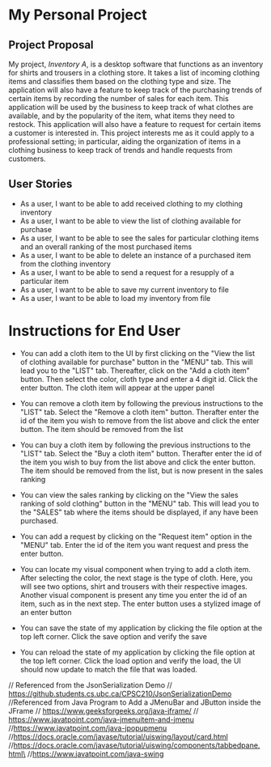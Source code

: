 # My Personal Project
## **Project Proposal**
My project, *Inventory A*, is a desktop software that functions as an inventory for shirts and trousers in a clothing store. It takes a list of incoming clothing items and classifies them based on the clothing type and size.  The application will also have a feature to keep track of the purchasing trends of certain items by recording the number of sales for each item. This application will be used by the business to keep track of what clothes are available, and by the popularity of the item, what items they need to restock. This application will also have a feature to request for certain items a customer is interested in. This project interests me as it could apply to a professional setting; in particular, aiding the organization of items in a clothing business to keep track of trends and handle requests from customers.


## **User Stories**
- As a user, I want to be able to add received clothing to my clothing inventory
- As a user, I want to be able to view the list of clothing available for purchase
- As a user, I want to be able to see the sales for particular clothing items and an overall ranking of the most purchased items
- As a user, I want to be able to delete an instance of a purchased item from the clothing inventory
- As a user, I want to be able to send a request for a resupply of a particular item
- As a user, I want to be able to save my current inventory to file
- As a user, I want to be able to load my inventory from file


# Instructions for End User

- You can  add a cloth item to the UI by first clicking on the "View the list of clothing available for purchase" button in the "MENU" tab. This will lead you to the "LIST" tab. Thereafter, click on the "Add a cloth item" button. Then select the color, cloth type and enter a 4 digit id. Click the enter button. The cloth item will appear at the upper panel
- You can remove a cloth item by following the previous instructions to the "LIST" tab. Select the "Remove a cloth item" button. Therafter enter the id of the item you wish to remove from the list above and click the enter button. The item should be removed from the list

- You can buy a cloth item by following the previous instructions to the "LIST" tab. Select the "Buy a cloth item" button. Therafter enter the id of the item you wish to buy from the list above and click the enter button. The item should be removed from the list, but is now present in the sales ranking

- You can view the sales ranking by clicking on the "View the sales ranking of sold clothing" button in the "MENU" tab. This will lead you to the "SALES" tab where the items should be displayed, if any have been purchased.
- You can add a request by clicking on the "Request item" option in the "MENU" tab. Enter the id of the item you want request and press the enter button.
- You can locate my visual component when trying to add a cloth item. After selecting the color, the next stage is the type of cloth. Here, you will see two options, shirt and trousers with their respective images. Another visual component is present any time you enter the id of an item, such as in the next step. The enter button uses a stylized image of an enter button
- You can save the state of my application by clicking the file option at the top left corner. Click the save option and verify the save
- You can reload the state of my application by clicking the file option at the top left corner. Click the load option and verify the load, the UI should now update to match the file that was loaded.




// Referenced from the JsonSerialization Demo
// https://github.students.cs.ubc.ca/CPSC210/JsonSerializationDemo
//Referenced from  Java Program to Add a JMenuBar and JButton inside the JFrame
// https://www.geeksforgeeks.org/java-jframe/
// https://www.javatpoint.com/java-jmenuitem-and-jmenu
//https://www.javatpoint.com/java-jpopupmenu
//https://docs.oracle.com/javase/tutorial/uiswing/layout/card.html
//https://docs.oracle.com/javase/tutorial/uiswing/components/tabbedpane.html\
//https://www.javatpoint.com/java-swing